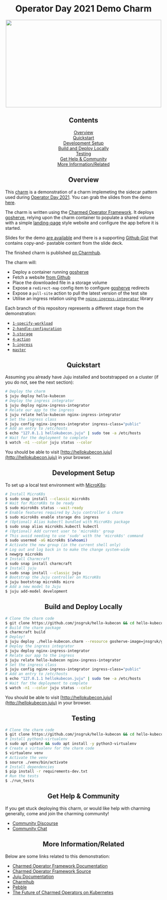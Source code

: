 <h1 align="center">Operator Day 2021 Demo Charm</h1>

<p align="center">
<img width="500px" height="281px" src="https://res.cloudinary.com/canonical/image/fetch/f_auto,q_auto,fl_sanitize,c_fill,w_720/https://ubuntu.com/wp-content/uploads/1957/Title-Cards-20.png"/>
<p>
  
<h2 align="center">Contents</h2>

<p align="center">
  <a href="#overview">Overview</a><br/>
  <a href="#quickstart">Quickstart</a><br/>
  <a href="#development-setup">Development Setup</a><br/>
  <a href="#build">Build and Deploy Locally</a><br/>
  <a href="#testing">Testing</a><br/>
  <a href="#help">Get Help & Community</a><br/>
  <a href="#more">More Information/Related</a><br/>
</p>

<h2 align="center" id="overview">Overview</h2>

This [charm](https://charmhub.io/hello-kubecon) is a demonstration of a charm
implemeting the sidecar pattern used during
[Operator Day 2021](https://www.linkedin.com/events/6788422954821656577/). You
can grab the slides from the demo [here](https://jnsgr.uk/demo-slides).

The charm is written using the
[Charmed Operator Framework](https://github.com/canonical/operator).
It deploys [gosherve](https://github.com/jnsgruk/gosherve), relying upon the
charm container to populate a shared volume with a simple
[landing-page](https://github.com/canonical-web-and-design/kubecon-2021/) style
website and configure the app before it is started.

Slides for the demo [are available](https://jnsgr.uk/demo-slides) and there
is a supporting [Github Gist](https://jnsgr.uk/demo-gist) that contains copy-and-
pastable content from the slide deck.

The finished charm is published [on Charmhub](https://charmhub.io/hello-kubecon).

The charm will:

- Deploy a container running [gosherve](https://github.com/jnsgruk/gosherve)
- Fetch a website [from Github](https://jnsgr.uk/demo-site-repo)
- Place the downloaded file in a storage volume
- Expose a `redirect-map` config item to configure
  [gosherve](https://github.com/jnsgruk/gosherve) redirects
- Expose a `pull-site` action to pull the latest version of the test site
- Utilise an ingress relation using the
  [`nginx-ingress-integrator`](https://charmhub.io/nginx-ingress-integrator) library

Each branch of this repository represents a different stage from the demonstration:

- [`1-specify-workload`](https://github.com/jnsgruk/hello-kubecon/tree/1-specify-workload)
- [`2-handle-configuration`](https://github.com/jnsgruk/hello-kubecon/tree/2-handle-configuration)
- [`3-storage`](https://github.com/jnsgruk/hello-kubecon/tree/3-storage)
- [`4-action`](https://github.com/jnsgruk/hello-kubecon/tree/4-action)
- [`5-ingress`](https://github.com/jnsgruk/hello-kubecon/tree/5-ingress)
- [`master`](https://github.com/jnsgruk/hello-kubecon/)

<h2 align="center" id="quickstart">Quickstart</h2>

Assuming you already have Juju installed and bootstrapped on a cluster (if you
do not, see the next section):

```bash
# Deploy the charm
$ juju deploy hello-kubecon
# Deploy the ingress integrator
$ juju deploy nginx-ingress-integrator
# Relate our app to the ingress
$ juju relate hello-kubecon nginx-ingress-integrator
# Set the ingress class
$ juju config nginx-ingress-integrator ingress-class="public"
# Add an entry to /etc/hosts
$ echo "127.0.1.1 hellokubecon.juju" | sudo tee -a /etc/hosts
# Wait for the deployment to complete
$ watch -n1 --color juju status --color
```

You should be able to visit [http://hellokubecon.juju](http://hellokubecon.juju)
in your browser.

<h2 align="center" id="development-setup">Development Setup</h2>

To set up a local test environment with [MicroK8s](https://microk8s.io):

```bash
# Install MicroK8s
$ sudo snap install --classic microk8s
# Wait for MicroK8s to be ready
$ sudo microk8s status --wait-ready
# Enable features required by Juju controller & charm
$ sudo microk8s enable storage dns ingress
# (Optional) Alias kubectl bundled with MicroK8s package
$ sudo snap alias microk8s.kubectl kubectl
# (Optional) Add current user to 'microk8s' group
# This avoid needing to use 'sudo' with the 'microk8s' command
$ sudo usermod -aG microk8s $(whoami)
# Activate the new group (in the current shell only)
# Log out and log back in to make the change system-wide
$ newgrp microk8s
# Install Charmcraft
$ sudo snap install charmcraft
# Install juju
$ sudo snap install --classic juju
# Bootstrap the Juju controller on MicroK8s
$ juju bootstrap microk8s micro
# Add a new model to Juju
$ juju add-model development
```

<h2 align="center" id="build">Build and Deploy Locally</h2>

```bash
# Clone the charm code
$ git clone https://github.com/jnsgruk/hello-kubecon && cd hello-kubecon
# Build the charm package
$ charmcraft build
# Deploy!
$ juju deploy ./hello-kubecon.charm --resource gosherve-image=jnsgruk/gosherve:latest
# Deploy the ingress integrator
$ juju deploy nginx-ingress-integrator
# Relate our app to the ingress
$ juju relate hello-kubecon nginx-ingress-integrator
# Set the ingress class
$ juju config nginx-ingress-integrator ingress-class="public"
# Add an entry to /etc/hosts
$ echo "127.0.1.1 hellokubecon.juju" | sudo tee -a /etc/hosts
# Wait for the deployment to complete
$ watch -n1 --color juju status --color
```

You should be able to visit [http://hellokubecon.juju](http://hellokubecon.juju)
in your browser.

<h2 align="center" id="testing">Testing</h2>

```bash
# Clone the charm code
$ git clone https://github.com/jnsgruk/hello-kubecon && cd hello-kubecon
# Install python3-virtualenv
$ sudo apt update && sudo apt install -y python3-virtualenv
# Create a virtualenv for the charm code
$ virtualenv venv
# Activate the venv
$ source ./venv/bin/activate
# Install dependencies
$ pip install -r requirements-dev.txt
# Run the tests
$ ./run_tests
```

<h2 align="center" id="help">Get Help & Community</h2>

If you get stuck deploying this charm, or would like help with charming
generally, come and join the charming community!

- [Community Discourse](https://discourse.charmhub.io)
- [Community Chat](https://chat.charmhub.io/charmhub/channels/creating-charmed-operators)

<h2 align="center" id="more">More Information/Related</h2>

Below are some links related to this demonstration:

- [Charmed Operator Framework Documentation](https://juju.is/docs/sdk)
- [Charmed Operator Framework Source](https://github.com/canonical/operator)
- [Juju Documentation](https://juju.is/docs/olm)
- [Charmhub](https://charmhub.io)
- [Pebble](https://github.com/canonical/github)
- [The Future of Charmed Operators on Kubernetes](https://discourse.charmhub.io/t/4361)
